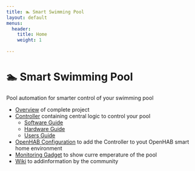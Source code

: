 ```yaml
---
title: 🏊 Smart Swimming Pool
layout: default
menus:
  header:
    title: Home
    weight: 1
    
---
```


# 🏊 Smart Swimming Pool

Pool automation for smarter control of your swimming pool

- [Overview](https://smart-swimmingpool.github.io/smart-swimmingpool/) of complete project
- [Controller](https://smart-swimmingpool.github.io/pool-controller/) containing central logic to control your pool
  - [Software Guide](https://smart-swimmingpool.github.io/pool-controller/software-guide.html)
  - [Hardware Guide](https://smart-swimmingpool.github.io/pool-controller/hardware-guide.html)
  - [Users Guide](https://smart-swimmingpool.github.io/pool-controller/users-guide.html)
- [OpenHAB Configuration]() to add the Controller to yout OpenHAB smart home environment
- [Monitoring Gadget]() to show curre emperature of the pool
- [Wiki](https://github.com/smart-swimmingpool/smart-swimmingpool/wiki) to addinformation by the community 
